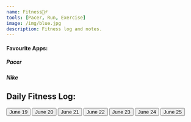 ```yaml
---
name: Fitness🏋️‍♂️
tools: [Pacer, Run, Exercise]
image: /img/blue.jpg
description: Fitness log and notes.
---
```

<div class="card text-white bg-dark mb-3">
  <h4 class="card-header">Favourite Apps:</h4>
  <div class="card-body">
    <h5 class="card-title">Pacer</h5>
	<h5 class="card-title">Nike</h5>
  </div>
</div>


## Daily Fitness Log:
<button type="button" class="btn btn-success">June 19</button>
<button type="button" class="btn btn-success">June 20</button>
<button type="button" class="btn btn-success">June 21</button>
<button type="button" class="btn btn-danger">June 22</button>
<button type="button" class="btn btn-danger">June 23</button>
<button type="button" class="btn btn-success">June 24</button>
<button type="button" class="btn btn-danger">June 25</button>

